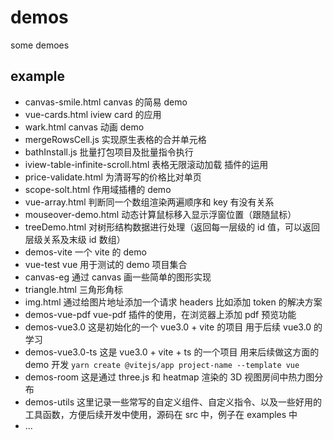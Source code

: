 # demos

some demoes

## example

-   canvas-smile.html canvas 的简易 demo
-   vue-cards.html iview card 的应用
-   wark.html canvas 动画 demo
-   mergeRowsCell.js 实现原生表格的合并单元格
-   bathInstall.js 批量打包项目及批量指令执行
-   iview-table-infinite-scroll.html 表格无限滚动加载 插件的运用
-   price-validate.html 为清哥写的价格比对单页
-   scope-solt.html 作用域插槽的 demo
-   vue-array.html 判断同一个数组渲染两遍顺序和 key 有没有关系
-   mouseover-demo.html 动态计算鼠标移入显示浮窗位置（跟随鼠标）
-   treeDemo.html 对树形结构数据进行处理（返回每一层级的 id 值，可以返回层级关系及末级 id 数组）
-   demos-vite 一个 vite 的 demo
-   vue-test vue 用于测试的 demo 项目集合
-   canvas-eg 通过 canvas 画一些简单的图形实现
-   triangle.html 三角形角标
-   img.html 通过给图片地址添加一个请求 headers 比如添加 token 的解决方案
-   demos-vue-pdf vue-pdf 插件的使用，在浏览器上添加 pdf 预览功能
-   demos-vue3.0 这是初始化的一个 vue3.0 + vite 的项目 用于后续 vue3.0 的学习
-   demos-vue3.0-ts 这是 vue3.0 + vite + ts 的一个项目 用来后续做这方面的 demo 开发 `yarn create @vitejs/app project-name --template vue`
-   demos-room 这是通过 three.js 和 heatmap 渲染的 3D 视图房间中热力图分布
-   demos-utils 这里记录一些常写的自定义组件、自定义指令、以及一些好用的工具函数，方便后续开发中使用，源码在 src 中，例子在 examples 中
-   ...
